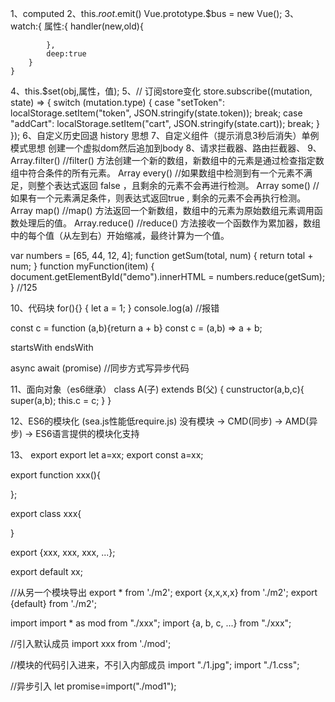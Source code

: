 1、computed
2、this.$root.$emit()          Vue.prototype.$bus = new Vue();
3、watch:{
		属性:{
			handler(new,old){

			},
			deep:true
		}
	}
4、this.$set(obj,属性，值);
5、// 订阅store变化
  store.subscribe((mutation, state) => {
    switch (mutation.type) {
      case "setToken":
        localStorage.setItem("token", JSON.stringify(state.token));
        break;
      case "addCart":
        localStorage.setItem("cart", JSON.stringify(state.cart));
        break;
    }
  });
6、自定义历史回退 history 思想 
7、自定义组件（提示消息3秒后消失）单例模式思想 创建一个虚拟dom然后追加到body
8、请求拦截器、路由拦截器、
9、Array.filter()  //filter() 方法创建一个新的数组，新数组中的元素是通过检查指定数组中符合条件的所有元素。
   Array every()   //如果数组中检测到有一个元素不满足，则整个表达式返回 false ，且剩余的元素不会再进行检测。
   Array some()    //如果有一个元素满足条件，则表达式返回true , 剩余的元素不会再执行检测。
   Array map()     //map() 方法返回一个新数组，数组中的元素为原始数组元素调用函数处理后的值。
   Array.reduce()  //reduce() 方法接收一个函数作为累加器，数组中的每个值（从左到右）开始缩减，最终计算为一个值。
   
   var numbers = [65, 44, 12, 4];
   function getSum(total, num) {
       return total + num;
   }
   function myFunction(item) {
       document.getElementById("demo").innerHTML = numbers.reduce(getSum);
   }        //125
   
10、代码块
for(){}
{
  let a = 1;
}
console.log(a)  //报错

const c = function (a,b){return a + b}
const c = (a,b) => a + b;

startsWith endsWith

async await (promise)  //同步方式写异步代码

11、面向对象（es6继承）
class A(子) extends B(父) {
  cunstructor(a,b,c){
    super(a,b);
    this.c = c;
  }
}

12、ES6的模块化   (sea.js性能低require.js)
没有模块 -> CMD(同步) -> AMD(异步) -> ES6语言提供的模块化支持

13、
export
  export let a=xx;
  export const a=xx;

  export function xxx(){

  };

  export class xxx{

  }

  export {xxx, xxx, xxx, ...};

  export default xx;

  //从另一个模块导出
  export * from './m2';
  export {x,x,x,x} from './m2';
  export {default} from './m2';

import
  import * as mod from "./xxx";
  import {a, b, c, ...} from "./xxx";

  //引入默认成员
  import xxx from './mod';

  //模块的代码引入进来，不引入内部成员
  import "./1.jpg";
  import "./1.css";

  //异步引入
  let promise=import("./mod1");